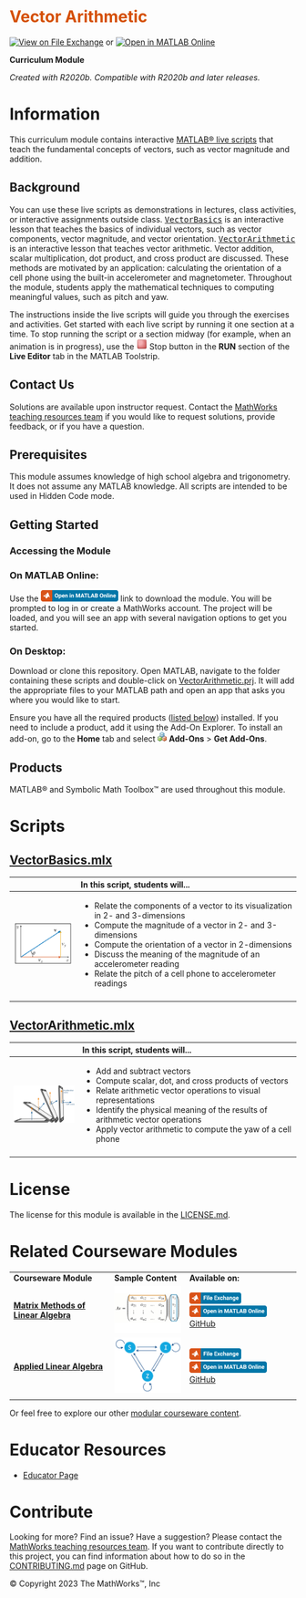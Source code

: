 
<a name="T_DEF03274"></a>
# <span style="color:rgb(213,80,0)">Vector Arithmetic</span>
<a name="H_053613DF"></a>

[![View on File Exchange](https://www.mathworks.com/matlabcentral/images/matlab-file-exchange.svg)](https://www.mathworks.com/matlabcentral/fileexchange/94555-vector-arithmetic) or [![Open in MATLAB Online](https://www.mathworks.com/images/responsive/global/open-in-matlab-online.svg)](https://matlab.mathworks.com/open/github/v1?repo=MathWorks-Teaching-Resources/Vector-Arithmetic&project=VectorArithmetic.prj)

**Curriculum Module**

_Created with R2020b. Compatible with R2020b and later releases._

# Information

This curriculum module contains interactive [MATLAB® live scripts](https://www.mathworks.com/products/matlab/live-editor.html) that teach the fundamental concepts of vectors, such as vector magnitude and addition.

<a name="H_F00D98E4"></a>
## Background

You can use these live scripts as demonstrations in lectures, class activities, or interactive assignments outside class. [<samp>VectorBasics</samp>](https://matlab.mathworks.com/open/github/v1?repo=MathWorks-Teaching-Resources/Vector-Arithmetic&project=VectorArithmetic.prj&file=VectorBasics.mlx) is an interactive lesson that teaches the basics of individual vectors, such as vector components, vector magnitude, and vector orientation. [<samp>VectorArithmetic</samp>](https://matlab.mathworks.com/open/github/v1?repo=MathWorks-Teaching-Resources/Vector-Arithmetic&project=VectorArithmetic.prj&file=VectorArithmetic.mlx) is an interactive lesson that teaches vector arithmetic. Vector addition, scalar multiplication, dot product, and cross product are discussed. These methods are motivated by an application: calculating the orientation of a cell phone using the built-in accelerometer and magnetometer. Throughout the module, students apply the mathematical techniques to computing meaningful values, such as pitch and yaw.


The instructions inside the live scripts will guide you through the exercises and activities. Get started with each live script by running it one section at a time. To stop running the script or a section midway (for example, when an animation is in progress), use the <img src="Images/EndIcon.png" width="19" alt="EndIcon.png"> Stop button in the **RUN** section of the **Live Editor** tab in the MATLAB Toolstrip.

## Contact Us

Solutions are available upon instructor request. Contact the [MathWorks teaching resources team](mailto:onlineteaching@mathworks.com) if you would like to request solutions, provide feedback, or if you have a question.

<a name="H_30BC7141"></a>
## Prerequisites

This module assumes knowledge of high school algebra and trigonometry. It does not assume any MATLAB knowledge. All scripts are intended to be used in Hidden Code mode. 

<a name="H_330E72C3"></a>
## Getting Started
### Accessing the Module
### **On MATLAB Online:**

Use the  [<img src="Images/OpenInMO.png" width="136" alt="OpenInMO.png">](https://matlab.mathworks.com/open/github/v1?repo=MathWorks-Teaching-Resources/Vector-Arithmetic&project=VectorArithmetic.prj) link to download the module. You will be prompted to log in or create a MathWorks account. The project will be loaded, and you will see an app with several navigation options to get you started.

### **On Desktop:**

Download or clone this repository. Open MATLAB, navigate to the folder containing these scripts and double-click on [VectorArithmetic.prj](https://matlab.mathworks.com/open/github/v1?repo=MathWorks-Teaching-Resources/Vector-Arithmetic&project=VectorArithmetic.prj). It will add the appropriate files to your MATLAB path and open an app that asks you where you would like to start. 


Ensure you have all the required products ([listed below](#H_E850B4FF)) installed. If you need to include a product, add it using the Add-On Explorer. To install an add-on, go to the **Home** tab and select  <img src="Images/AddOnsIcon.png" width="16" alt="AddOnsIcon.png"> **Add-Ons** > **Get Add-Ons**. 

<a name="H_E850B4FF"></a>
## Products

MATLAB® and Symbolic Math Toolbox™ are used throughout this module.

<a name="H_E8C62B23"></a>
# Scripts
## [**VectorBasics.mlx**](https://matlab.mathworks.com/open/github/v1?repo=MathWorks-Teaching-Resources/Vector-Arithmetic&project=VectorArithmetic.prj&file=VectorBasics.mlx) 
|  | **In this script, students will...**  |
| :-- | :-- |
| <img src="Images/image_3.png" width="171" alt="image_3.png"> | <ul><li>  Relate the components of a vector to its visualization in 2- and 3-dimensions  <li>  Compute the magnitude of a vector in 2- and 3-dimensions  <li>  Compute the orientation of a vector in 2-dimensions  <li>  Discuss the meaning of the magnitude of an accelerometer reading  <li>  Relate the pitch of a cell phone to accelerometer readings </ul> |
|||

## [**VectorArithmetic.mlx**](https://matlab.mathworks.com/open/github/v1?repo=MathWorks-Teaching-Resources/Vector-Arithmetic&project=VectorArithmetic.prj&file=VectorArithmetic.mlx) 


|  | **In this script, students will...**  |
| :-- | :-- |
| <img src="Images/image_4.png" width="171" alt="image_4.png"> | <ul><li>  Add and subtract vectors  <li>  Compute scalar, dot, and cross products of vectors  <li>  Relate arithmetic vector operations to visual representations  <li> Identify the physical meaning of the results of arithmetic vector operations  <li>  Apply vector arithmetic to compute the yaw of a cell phone  |
|      |       |

<a name="H_F61733D7"></a>
# License

The license for this module is available in the [LICENSE.md](https://github.com/MathWorks-Teaching-Resources/Vector-Arithmetic/blob/release/LICENSE.md).

# Related Courseware Modules
|      |      |      |
| :-- | :-- | :-- |
| **Courseware Module** | **Sample Content** | **Available on:**  |
| [**Matrix Methods of Linear Algebra**](https://www.mathworks.com/matlabcentral/fileexchange/94730-matrix-methods-of-linear-algebra) | <img src="Images/image_5.png" width="171" alt="image_5.png"> |  [<img src="Images/OpenInFX.png" width="91" alt="OpenInFX.png">](https://www.mathworks.com/matlabcentral/fileexchange/94730-matrix-methods-of-linear-algebra)  [<img src="Images/OpenInMO.png" width="136" alt="OpenInMO.png">](https://matlab.mathworks.com/open/github/v1?repo=MathWorks-Teaching-Resources/Matrix-Methods-of-Linear-Algebra&project=MatrixMethods.prj) [GitHub](https://github.com/MathWorks-Teaching-Resources/Matrix-Methods-of-Linear-Algebra)  |
| [**Applied Linear Algebra**](https://www.mathworks.com/matlabcentral/fileexchange/136364-applied-linear-algebra) | <img src="Images/image_8.png" width="171" alt="image_8.png"> |  [<img src="Images/OpenInFX.png" width="91" alt="OpenInFX.png">](https://www.mathworks.com/matlabcentral/fileexchange/136364-applied-linear-algebra)   [<img src="Images/OpenInMO.png" width="136" alt="OpenInMO.png">](https://matlab.mathworks.com/open/github/v1?repo=MathWorks-Teaching-Resources/Matrix-Methods-of-Linear-Algebra&project=MatrixMethods.prjhttps://matlab.mathworks.com/open/github/v1?repo=MathWorks-Teaching-Resources/Applied-Linear-Algebra&project=AppliedLinAlg.prj) [GitHub](https://github.com/MathWorks-Teaching-Resources/Applied-Linear-Algebra)  |
|      |      |       |


Or feel free to explore our other [modular courseware content](https://www.mathworks.com/matlabcentral/fileexchange/?q=tag%3A%22courseware+module%22&sort=downloads_desc_30d).

# Educator Resources
-  [Educator Page](https://www.mathworks.com/academia/educators.html) 
<a name="H_0FA5DA18"></a>
# Contribute 

Looking for more? Find an issue? Have a suggestion? Please contact the [MathWorks teaching resources team](mailto:%20onlineteaching@mathworks.com). If you want to contribute directly to this project, you can find information about how to do so in the [CONTRIBUTING.md](https://github.com/MathWorks-Teaching-Resources/Vector-Arithmetic/blob/main/CONTRIBUTING.md) page on GitHub.


© Copyright 2023 The MathWorks™, Inc



